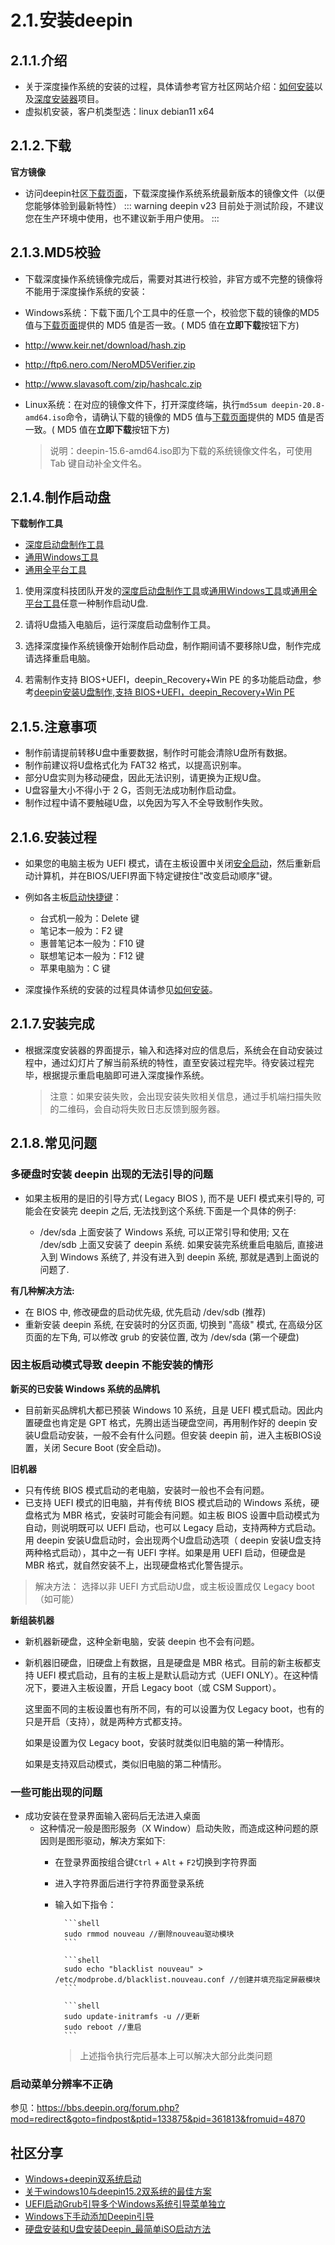 # 2.1.安装deepin

## 2.1.1.介绍

* 关于深度操作系统的安装的过程，具体请参考官方社区网站介绍：[如何安装](https://www.deepin.org/installation/)以及[深度安装器](https://www.deepin.org/original/deepin-installer/)项目。
* 虚拟机安装，客户机类型选：linux debian11 x64

## 2.1.2.下载

**官方镜像**

* 访问deepin社区[下载页面](https://www.deepin.org/download/)，下载深度操作系统系统最新版本的镜像文件（以便您能够体验到最新特性）
::: warning
deepin v23 目前处于测试阶段，不建议您在生产环境中使用，也不建议新手用户使用。
:::

## 2.1.3.MD5校验

* 下载深度操作系统镜像完成后，需要对其进行校验，非官方或不完整的镜像将不能用于深度操作系统的安装：

* Windows系统：下载下面几个工具中的任意一个，校验您下载的镜像的MD5值与[下载页面](https://www.deepin.org/download/)提供的 MD5 值是否一致。( MD5 值在**立即下载**按钮下方)

* <http://www.keir.net/download/hash.zip>

* <http://ftp6.nero.com/NeroMD5Verifier.zip>

* <http://www.slavasoft.com/zip/hashcalc.zip>

* Linux系统：在对应的镜像文件下，打开深度终端，执行`md5sum deepin-20.8-amd64.iso`命令，请确认下载的镜像的 MD5 值与[下载页面](https://www.deepin.org/download/)提供的 MD5 值是否一致。( MD5 值在**立即下载**按钮下方)

    > 说明：deepin-15.6-amd64.iso即为下载的系统镜像文件名，可使用 Tab 键自动补全文件名。

## 2.1.4.制作启动盘

**下载制作工具**

* [深度启动盘制作工具](https://www.deepin.org/original/deepin-boot-maker/)
* [通用Windows工具](https://github.com/pbatard/rufus)
* [通用全平台工具](https://github.com/balena-io/etcher)

 1. 使用深度科技团队开发的[深度启动盘制作工具](https://www.deepin.org/original/deepin-boot-maker/)或[通用Windows工具](https://github.com/pbatard/rufus)或[通用全平台工具](https://github.com/balena-io/etcher)任意一种制作启动U盘.

 2. 请将U盘插入电脑后，运行深度启动盘制作工具。

 3. 选择深度操作系统镜像开始制作启动盘，制作期间请不要移除U盘，制作完成请选择重启电脑。

 4. 若需制作支持 BIOS+UEFI，deepin_Recovery+Win PE 的多功能启动盘，参考[deepin安装U盘制作,支持 BIOS+UEFI，deepin_Recovery+Win PE](https://bbs.deepin.org/forum.php?mod=viewthread&tid=149708&extra=)

## 2.1.5.注意事项

* 制作前请提前转移U盘中重要数据，制作时可能会清除U盘所有数据。
* 制作前建议将U盘格式化为 FAT32 格式，以提高识别率。
* 部分U盘实则为移动硬盘，因此无法识别，请更换为正规U盘。
* U盘容量大小不得小于 2 G，否则无法成功制作启动盘。
* 制作过程中请不要触碰U盘，以免因为写入不全导致制作失败。

## 2.1.6.安装过程

* 如果您的电脑主板为 UEFI 模式，请在主板设置中关闭[安全启动](http://www.yxswz.com/x64bug.html)，然后重新启动计算机，并在BIOS/UEFI界面下特定键按住"改变启动顺序"键。

* 例如各主板[启动快捷键](http://jingyan.baidu.com/article/a378c9609ace4eb328283005.html)：

  * 台式机一般为：Delete 键
  * 笔记本一般为：F2 键
  * 惠普笔记本一般为：F10 键
  * 联想笔记本一般为：F12 键
  * 苹果电脑为：C 键

* 深度操作系统的安装的过程具体请参见[如何安装](https://www.deepin.org/installation/)。

## 2.1.7.安装完成

* 根据深度安装器的界面提示，输入和选择对应的信息后，系统会在自动安装过程中，通过幻灯片了解当前系统的特性，直至安装过程完毕。待安装过程完毕，根据提示重启电脑即可进入深度操作系统。

    > 注意：如果安装失败，会出现安装失败相关信息，通过手机端扫描失败的二维码，会自动将失败日志反馈到服务器。

## 2.1.8.常见问题

### 多硬盘时安装 deepin 出现的无法引导的问题

* 如果主板用的是旧的引导方式( Legacy BIOS ), 而不是 UEFI 模式来引导的, 可能会在安装完 deepin 之后, 无法找到这个系统.下面是一个具体的例子:

  * /dev/sda 上面安装了 Windows 系统, 可以正常引导和使用; 又在 /dev/sdb 上面又安装了 deepin 系统. 如果安装完系统重启电脑后, 直接进入到 Windows 系统了, 并没有进入到 deepin 系统, 那就是遇到上面说的问题了.

**有几种解决方法:**

* 在 BIOS 中, 修改硬盘的启动优先级, 优先启动 /dev/sdb (推荐)
* 重新安装 deepin 系统, 在安装时的分区页面, 切换到 "高级" 模式, 在高级分区页面的左下角, 可以修改 grub 的安装位置, 改为 /dev/sda (第一个硬盘)

### 因主板启动模式导致 deepin 不能安装的情形

**新买的已安装 Windows 系统的品牌机**

* 目前新买品牌机大都已预装 Windows 10 系统，且是 UEFI 模式启动。因此内置硬盘也肯定是 GPT 格式，先腾出适当硬盘空间，再用制作好的 deepin 安装U盘启动安装，一般不会有什么问题。但安装 deepin 前，进入主板BIOS设置，关闭 Secure Boot (安全启动)。

**旧机器**

* 只有传统 BIOS 模式启动的老电脑，安装时一般也不会有问题。
* 已支持 UEFI 模式的旧电脑，并有传统 BIOS 模式启动的 Windows 系统，硬盘格式为 MBR 格式，安装时可能会有问题。如主板 BIOS 设置中启动模式为自动，则说明既可以 UEFI 启动，也可以 Legacy 启动，支持两种方式启动。用 deepin 安装U盘启动时，会出现两个U盘启动选项（ deepin 安装U盘支持两种格式启动），其中之一有 UEFI 字样。如果是用 UEFI 启动，但硬盘是 MBR 格式，就自然安装不上，出现硬盘格式化警告提示。

> 解决方法： 选择以非 UEFI 方式启动U盘，或主板设置成仅 Legacy boot（如可能）

**新组装机器**

* 新机器新硬盘，这种全新电脑，安装 deepin 也不会有问题。
* 新机器旧硬盘，旧硬盘上有数据，且是硬盘是 MBR 格式。目前的新主板都支持 UEFI 模式启动，且有的主板上是默认启动方式（UEFI  ONLY）。在这种情况下，要进入主板设置，开启 Legacy  boot（或 CSM Support）。

    这里面不同的主板设置也有所不同，有的可以设置为仅 Legacy  boot，也有的只是开启（支持），就是两种方式都支持。

   如果是设置为仅 Legacy  boot，安装时就类似旧电脑的第一种情形。

   如果是支持双启动模式，类似旧电脑的第二种情形。

### 一些可能出现的问题

* 成功安装在登录界面输入密码后无法进入桌面
  * 这种情况一般是图形服务（X Window）启动失败，而造成这种问题的原因则是图形驱动，解决方案如下:
    * 在登录界面按组合键`Ctrl` + `Alt` + `F2`切换到字符界面
    * 进入字符界面后进行字符界面登录系统
    * 输入如下指令：

            ```shell
            sudo rmmod nouveau //删除nouveau驱动模块
            ```

            ```shell
            sudo echo "blacklist nouveau" > /etc/modprobe.d/blacklist.nouveau.conf //创建并填充指定屏蔽模块
            ```

            ```shell
            sudo update-initramfs -u //更新
            sudo reboot //重启
            ```

        > 上述指令执行完后基本上可以解决大部分此类问题

### 启动菜单分辨率不正确

参见：<https://bbs.deepin.org/forum.php?mod=redirect&goto=findpost&ptid=133875&pid=361813&fromuid=4870>

## 社区分享

* [Windows+deepin双系统启动](https://bbs.deepin.org/forum.php?mod=viewthread&tid=44261)
* [关于windows10与deepin15.2双系统的最佳方案](https://bbs.deepin.org/forum.php?mod=viewthread&tid=42209)
* [UEFI启动Grub引导多个Windows系统引导菜单独立](https://bbs.deepin.org/forum.php?mod=viewthread&tid=132291)
* [Windows下手动添加Deepin引导](https://bbs.deepin.org/forum.php?mod=viewthread&tid=133725)
* [硬盘安装和U盘安装Deepin_最简单iSO启动方法](https://bbs.deepin.org/forum.php?mod=viewthread&tid=135051)
